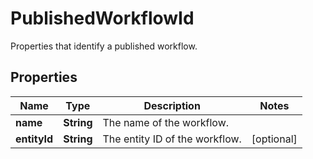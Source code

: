 

# PublishedWorkflowId

Properties that identify a published workflow.

## Properties

| Name | Type | Description | Notes |
|------------ | ------------- | ------------- | -------------|
|**name** | **String** | The name of the workflow. |  |
|**entityId** | **String** | The entity ID of the workflow. |  [optional] |



